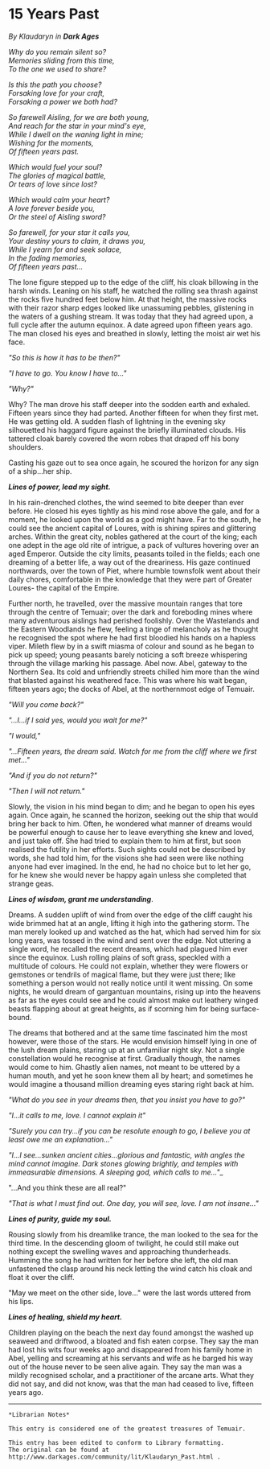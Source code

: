 # 15 Years Past

_By Klaudaryn in **Dark Ages**_

_Why do you remain silent so?_  
_Memories sliding from this time,_  
_To the one we used to share?_  

_Is this the path you choose?_  
_Forsaking love for your craft,_  
_Forsaking a power we both had?_  

_So farewell Aisling, for we are both young,_  
_And reach for the star in your mind's eye,_  
_While I dwell on the waning light in mine;_  
_Wishing for the moments,_  
_Of fifteen years past._  

_Which would fuel your soul?_  
_The glories of magical battle,_  
_Or tears of love since lost?_  

_Which would calm your heart?_  
_A love forever beside you,_  
_Or the steel of Aisling sword?_  

_So farewell, for your star it calls you,_  
_Your destiny yours to claim, it draws you,_  
_While I yearn for and seek solace,_  
_In the fading memories,_  
_Of fifteen years past..._  

The lone figure stepped up to the edge of the cliff, his cloak billowing in the
harsh winds. Leaning on his staff, he watched the rolling sea thrash against
the rocks five hundred feet below him. At that height, the massive rocks with
their razor sharp edges looked like unassuming pebbles, glistening in the
waters of a gushing stream. It was today that they had agreed upon, a full
cycle after the autumn equinox. A date agreed upon fifteen years ago. The man
closed his eyes and breathed in slowly, letting the moist air wet his face.

_"So this is how it has to be then?"_

_"I have to go. You know I have to..."_

_"Why?"_

Why? The man drove his staff deeper into the sodden earth and exhaled. Fifteen
years since they had parted. Another fifteen for when they first met. He was
getting old. A sudden flash of lightning in the evening sky silhouetted his
haggard figure against the briefly illuminated clouds. His tattered cloak
barely covered the worn robes that draped off his bony shoulders.

Casting his gaze out to sea once again, he scoured the horizon for any sign of
a ship...her ship.

_**Lines of power, lead my sight.**_

In his rain-drenched clothes, the wind seemed to bite deeper than ever before.
He closed his eyes tightly as his mind rose above the gale, and for a moment,
he looked upon the world as a god might have. Far to the south, he could see
the ancient capital of Loures, with is shining spires and glittering arches.
Within the great city, nobles gathered at the court of the king; each one adept
in the age old rite of intrigue, a pack of vultures hovering over an aged
Emperor. Outside the city limits, peasants toiled in the fields; each one
dreaming of a better life, a way out of the dreariness. His gaze continued
northwards, over the town of Piet, where humble townsfolk went about their
daily chores, comfortable in the knowledge that they were part of Greater
Loures- the capital of the Empire.

Further north, he travelled, over the massive mountain ranges that tore through
the centre of Temuair; over the dark and foreboding mines where many
adventurous aislings had perished foolishly. Over the Wastelands and the
Eastern Woodlands he flew, feeling a tinge of melancholy as he thought he
recognised the spot where he had first bloodied his hands on a hapless viper.
Mileth flew by in a swift miasma of colour and sound as he began to pick up
speed; young peasants barely noticing a soft breeze whispering through the
village marking his passage. Abel now. Abel, gateway to the Northern Sea. Its
cold and unfriendly streets chilled him more than the wind that blasted against
his weathered face. This was where his wait began, fifteen years ago; the docks
of Abel, at the northernmost edge of Temuair.



_"Will you come back?"_


_"...I...if I said yes, would you wait for me?"_

_"I would,"_

_"...Fifteen years, the dream said. Watch for me from the cliff where we
first met..."_

_"And if you do not return?"_

_"Then I will not return."_

Slowly, the vision in his mind began to dim; and he began to open his eyes
again. Once again, he scanned the horizon, seeking out the ship that would
bring her back to him. Often, he wondered what manner of dreams would be
powerful enough to cause her to leave everything she knew and loved, and just
take off. She had tried to explain them to him at first, but soon realised the
futility in her efforts. Such sights could not be described by words, she had
told him, for the visions she had seen were like nothing anyone had ever
imagined. In the end, he had no choice but to let her go, for he knew she would
never be happy again unless she completed that strange geas.

_**Lines of wisdom, grant me understanding**_.

Dreams. A sudden uplift of wind from over the edge of the cliff caught his wide
brimmed hat at an angle, lifting it high into the gathering storm. The man
merely looked up and watched as the hat, which had served him for six long
years, was tossed in the wind and sent over the edge. Not uttering a single
word, he recalled the recent dreams, which had plagued him ever since the
equinox. Lush rolling plains of soft grass, speckled with a multitude of
colours. He could not explain, whether they were flowers or gemstones or
tendrils of magical flame, but they were just there; like something a person
would not really notice until it went missing. On some nights, he would dream
of gargantuan mountains, rising up into the heavens as far as the eyes could
see and he could almost make out leathery winged beasts flapping about at great
heights, as if scorning him for being surface-bound.

The dreams that bothered and at the same time fascinated him the most however,
were those of the stars. He would envision himself lying in one of the lush
dream plains, staring up at an unfamiliar night sky. Not a single constellation
would he recognise at first. Gradually though, the names would come to him.
Ghastly alien names, not meant to be uttered by a human mouth, and yet he soon
knew them all by heart; and sometimes he would imagine a thousand million
dreaming eyes staring right back at him.

_"What do you see in your dreams then, that you insist you have to go?"_

_"I...it calls to me, love. I cannot explain it"_

_"Surely you can try...if you can be resolute enough to go, I believe you at
least owe me an explanation..."_

_"I...I see...sunken ancient cities...glorious and fantastic, with angles the
mind cannot imagine. Dark stones glowing brightly, and temples with
immeasurable dimensions. A sleeping god, which calls to me..."__

"...And you think these are all real?"

_"That is what I must find out. One day, you will see, love. I am not
insane..."_ 

_**Lines of purity, guide my soul.**_

Rousing slowly from his dreamlike trance, the man looked to the sea for the
third time. In the descending gloom of twilight, he could still make out
nothing except the swelling waves and approaching thunderheads. Humming the
song he had written for her before she left, the old man unfastened the clasp
around his neck letting the wind catch his cloak and float it over the cliff.

"May we meet on the other side, love..." were the last words uttered from his
lips.

_**Lines of healing, shield my heart.**_

Children playing on the beach the next day found amongst the washed up seaweed
and driftwood, a bloated and fish eaten corpse. They say the man had lost his
wits four weeks ago and disappeared from his family home in Abel, yelling and
screaming at his servants and wife as he barged his way out of the house never
to be seen alive again. They say the man was a mildly recognised scholar, and a
practitioner of the arcane arts. What they did not say, and did not know, was
that the man had ceased to live, fifteen years ago.

***

```
*Librarian Notes*

This entry is considered one of the greatest treasures of Temuair.

This entry has been edited to conform to Library formatting.
The original can be found at http://www.darkages.com/community/lit/Klaudaryn_Past.html .
```
